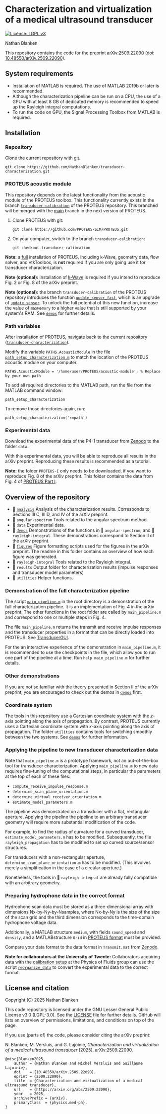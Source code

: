 # Characterization and virtualization of a medical ultrasound transducer

[![License: LGPL v3](https://img.shields.io/badge/License-LGPL_v3-blue.svg)](LICENSE)

Nathan Blanken

This repository contains the code for the preprint
[arXiv:2509.22090](https://arxiv.org/abs/2509.22090)
(doi: [10.48550/arXiv.2509.22090](https://doi.org/10.48550/arXiv.2509.22090)).

## System requirements

- Installation of MATLAB is required. The use of MATLAB 2019b or later is recommended.
- Although the characterization pipeline can be run on a CPU, the use of a GPU with at least 8 GB of dedicated memory is recommended to speed up the Rayleigh integral computations.
- To run the code on GPU, the Signal Processing Toolbox from MATLAB is required.


## Installation

### Repository

Clone the current repository with git.
```
git clone https://github.com/NathanBlanken/transducer-characterization.git
```

### PROTEUS acoustic module

This repository depends on the latest functionality from the acoustic module of the PROTEUS toolbox.
This functionality currently exists in the branch
[`transducer-calibration`](https://github.com/PROTEUS-SIM/PROTEUS/tree/transducer-calibration) of the PROTEUS repository.
This branched will be merged with the
[main](https://github.com/PROTEUS-SIM/PROTEUS) branch in the next version of PROTEUS.

1. Clone PROTEUS with git:
   ```
   git clone https://github.com/PROTEUS-SIM/PROTEUS.git
   ```

3. On your computer, switch to the branch `transducer-calibration`:
   ```
   git checkout transducer-calibration
   ```

**Note:** a [full](https://github.com/PROTEUS-SIM/PROTEUS?tab=readme-ov-file#installation-of-the-simulator)
installation of PROTEUS, including k-Wave, geometry data, flow solver, and vtkToolbox, is **not** required
if you are only going use it for transducer characterization.

**Note (optional):** installation of [k-Wave](https://github.com/PROTEUS-SIM/PROTEUS?tab=readme-ov-file#k-wave) is required
if you intend to reproduce Fig. 2 or Fig. 8 of the arXiv preprint.

**Note (optional):** the branch `transducer-calibration` of the PROTEUS repository introduces the function [`update_sensor_fast`](https://github.com/PROTEUS-SIM/PROTEUS/blob/transducer-calibration/acoustic-module/update_sensor_fast.m), which is an upgrade of [`update_sensor`](https://github.com/PROTEUS-SIM/PROTEUS/blob/transducer-calibration/acoustic-module/update_sensor.m). To unlock the full potential of this new function, increase the value of `maxMemory` to a higher value that is still supported by your system's RAM. See [`demos`](demos) for further details.

### Path variables

After installation of PROTEUS, navigate back to the current repository ([`transducer-characterization`](.)).

Modify the variable `PATHS.AcousticModule` in the file [`path_setup_characterization.m`](path_setup_characterization.m)
to match the location of the PROTEUS acoustic module on your computer.
```
PATHS.AcousticModule = '/home/user/PROTEUS/acoustic-module'; % Replace by your own path
```

To add all required directories to the MATLAB path, run the file from the MATLAB command window:
```
path_setup_characterization
```
To remove those directories again, run:
```
path_setup_characterization('rmpath')
```


### Experimental data

Download the experimental data of the P4-1 transducer from
[Zenodo](https://doi.org/10.5281/zenodo.17095584)
to the folder `data`.

With this experimental data, you will be able to reproduce all results in the arXiv preprint.
Reproducing these results is recommended as a tutorial.

**Note:** the folder `PROTEUS-I` only needs to be downloaded,
if you want to reproduce Fig. 8 of the arXiv preprint.
This folder contains the data from Fig. 4 of [PROTEUS Part I](https://ieeexplore.ieee.org/document/10597664).

## Overview of the repository

- 📂 [`analysis`](analysis) Analysis of the characterization results.
  Corresponds to Sections III C, III D, and IV of the arXiv preprint.
- 📂 `angular-spectrum` Tools related to the angular spectrum method.
- 📂 `data` Experimental data.
- 📂 [`demos`](demos) Demonstrations of the functions in 📂 `angular-spectrum`, and 📂 `rayleigh-integral`.
  These demonstrations correspond to Section II of the arXiv preprint.
- 📂 [`figures`](figures) Figure formatting scripts used for the figures in the arXiv preprint.
  The readme in this folder contains an overview of how each figure was generated.
- 📂 `rayleigh-integral` Tools related to the Rayleigh integral.
- 📂 `results` Output folder for characterization results
    (impulse responses and transducer model parameters)
- 📂 `utilities` Helper functions.


### Demonstration of the full characterization pipeline

The script [`main_pipeline.m`](main_pipeline.m) in the root directory is
a demonstration of the full characterization pipeline.
It is an implementation of Fig. 4 in the arXiv preprint.
The other functions in the root folder are called by `main_pipeline.m` and
correspond to one or multiple steps in Fig. 4.

The file `main_pipeline.m` returns the transmit and receive impulse responses
and the transducer properties in a format that can be directly loaded into PROTEUS.
See [TransducerGUI](https://github.com/PROTEUS-SIM/PROTEUS/blob/main/documentation/TransducerGUI.md).

For the an interactive experience of the demonstration in `main_pipeline.m`,
it is recommended to use the checkpoints in the file,
which allow you to run one part of the pipeline at a time.
Run `help main_pipeline.m` for further details.

### Other demonstrations

If you are not so familiar with the theory presented in Section II of the arXiv preprint,
you are encouraged to check out the demos in [`demos`](demos) first.

### Coordinate system

The tools in this repository use a Cartesian coordinate system with the *z*-axis pointing along the axis of propagation.
By contrast, PROTEUS currently uses a Cartesian coordinate system with *x*-axis pointing along the axis of propagation.
The folder `utilities` contains tools for switching smoothly between the two systems.
See [`demos`](demos) for further information.

### Applying the pipeline to new transducer characterization data

Note that `main_pipeline.m` is a prototype framework, not an out-of-the-box tool
for transducer characterization.
Applying `main_pipeline.m` to new data requires fine-tuning of the computational steps,
in particular the parameters at the top of each of these files:
 - `compute_receive_impulse_response.m`
 - `determine_scan_plane_orientation.m`
 - `determine_virtual_receiver_orientation.m`
 - `estimate_model_parameters.m`

The pipeline was demonstrated on a transducer with a flat, rectangular aperture.
Applying the pipeline the pipeline to an arbitrary transducer geometry will require more substantial modification of the code.

For example, to find the radius of curvature for a curved transducer, `estimate_model_parameters.m` has to be modified.
Subsequently, the file `rayleigh_propagation` has to be modified to set up curved source/sensor structures.

For transducers with a non-rectangular aperture, `determine_scan_plane_orientation.m` has to be modified.
(This involves merely a simplification in the case of a circular aperture.)

Nonetheless, the tools in 📂 `rayleigh-integral` are already fully compatible with an arbitrary geometry.

### Preparing hydrophone data in the correct format

Hydrophone scan data must be stored as a three-dimensional array with dimensions Nx-by-Ny-by-Nsamples,
where Nx-by-Ny is the size of the size of the scan grid and the third dimension corresponds to the time-domain hydrophone voltage data.

Additionally,
a MATLAB structure `medium`, with fields `sound_speed` and `density`, and
a MATLABstructure `Grid` in [PROTEUS format](https://github.com/PROTEUS-SIM/PROTEUS/blob/main/acoustic-module/define_grid.m) must be provided.

Compare your data format to the data format in `Transmit.mat` from [Zenodo](https://doi.org/10.5281/zenodo.17095584).

**Note for collaborators at the University of Twente:**
Collaborators acquiring data with the [calibration setup](https://github.com/NathanBlanken/calibration-setup) at the Physics of Fluids group
can use the script [`reorganize_data`](utilities/reorganize_data.m)
to convert the experimental data to the correct format.


## License and citation

Copyright (C) 2025 Nathan Blanken

This code repository is licensed under the GNU Lesser General Public License v3.0 (LGPL-3.0).
See the [LICENSE](./LICENSE) file for further details.
GitHub will lists an overview of permissions, limitations, and conditions on top of the page.

If you use (parts of) the code, please consider citing the arXiv preprint:

N. Blanken, M. Versluis, and G. Lajoinie,
_Characterization and virtualization of a medical ultrasound transducer_ (2025),
arXiv:2509.22090.

```
@misc{Blanken2025,
    author = {Nathan Blanken and Michel Versluis and Guillaume Lajoinie},
    doi    = {10.48550/arXiv.2509.22090},
    eprint = {2509.22090},
    title  = {Characterization and virtualization of a medical ultrasound transducer},
    url    = {https://arxiv.org/abs/2509.22090},
    year   = 2025,
    archivePrefix = {arXiv},
    primaryClass  = {physics.med-ph},
}

```
